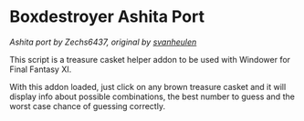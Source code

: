 # Boxdestroyer Ashita Port
*Ashita port by Zechs6437, original by [svanheulen](https://github.com/svanheulen/boxdestroyer-windower-addon)*

This script is a treasure casket helper addon to be used with Windower
for Final Fantasy XI.

With this addon loaded, just click on any brown treasure casket and it
will display info about possible combinations, the best number to guess
and the worst case chance of guessing correctly.


